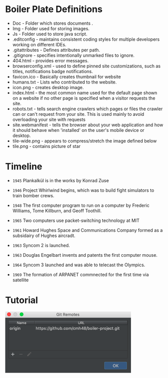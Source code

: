  # Boiler Plate Definitions
 
- Doc - Folder which stores documents .
- Img - Folder used for storing images.
- Js - Folder used to store java script.
- .editconfig - maintains consistent coding styles for multiple
developers working on different IDEs.
- .gitattributes - Defines attributes per path.
- .gitignore -  specifies intentionally unmarked files to ignore.
- 404.html - provides error messages. 
- browserconfig.xml - used to define pinned site customizations, such as titles, notifications
badge notifications. 
- favicon.ico - Basically creates thumbnail for website
- humans.txt - Lists who contributed to the website. 
- icon.png - creates desktop image.
- index.html - the most common name used for the default page shown on a 
website if no other page is specified when a visitor requests the site.
- robots.txt -  tells search engine crawlers which pages or files the crawler can 
or can't request from your site. This is used mainly to avoid overloading your 
site with requests
- site.webmanifest - tells the browser about your web application and how it should behave when
 'installed' on the user's mobile device or desktop.
- tile-wide.png - appears to compress/stretch the image defined below 
- tile.png - contains picture of star

# Timeline

- `1945` Plankalkül is in the works by Konrad Zuse

- `1946` Project Whirlwind begins, which was to build fight simulators to train bomber crews.

- `1948` The first computer program to run on a computer by Frederic Williams, Tome Killburn, and Geoff Toothill.

- `1965` Two computers use packet-switching technology at MIT

- `1961` Howard Hughes Space and Communications Company formed as a subsidairy of Hughes aircradt.

- `1963` Syncom 2 is launched.

- `1963` Douglas Engelbart invents and patents the first computer mouse.

- `1964` Syncom 3 launched and was able to telecast the Olympics.

- `1969` The formation of ARPANET commnected for the first time via satellite

# Tutorial

![alt text](images/remote.png)
